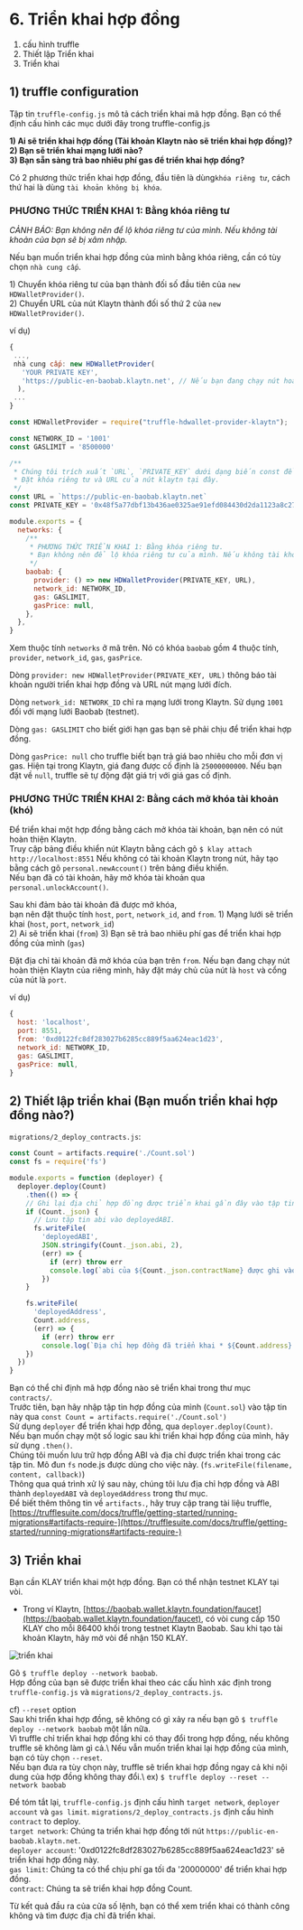# 6. Triển khai hợp đồng

1. cấu hình truffle
2. Thiết lập Triển khai
3. Triển khai

## 1) truffle configuration <a href="#1-truffle-configuration" id="1-truffle-configuration"></a>

Tập tin `truffle-config.js` mô tả cách triển khai mã hợp đồng. Bạn có thể định cấu hình các mục dưới đây trong truffle-config.js

**1) Ai sẽ triển khai hợp đồng (Tài khoản Klaytn nào sẽ triển khai hợp đồng)?**\
**2) Bạn sẽ triển khai mạng lưới nào?**\
**3) Bạn sẵn sàng trả bao nhiêu phí gas để triển khai hợp đồng?**

Có 2 phương thức triển khai hợp đồng, đầu tiên là dùng`khóa riêng tư`, cách thứ hai là dùng `tài khoản không bị khóa`.

### PHƯƠNG THỨC TRIỂN KHAI 1: Bằng khóa riêng tư <a href="#deploy-method-1-by-private-key" id="deploy-method-1-by-private-key"></a>

_CẢNH BÁO: Bạn không nên để lộ khóa riêng tư của mình. Nếu không tài khoản của bạn sẽ bị xâm nhập._

Nếu bạn muốn triển khai hợp đồng của mình bằng khóa riêng, cần có tùy chọn `nhà cung cấp`.

1\) Chuyển khóa riêng tư của bạn thành đối số đầu tiên của `new HDWalletProvider()`.\
2\) Chuyển URL của nút Klaytn thành đối số thứ 2 của `new HDWalletProvider()`.

ví dụ)

```javascript
{
 ...,
 nhà cung cấp: new HDWalletProvider(
   'YOUR PRIVATE KEY',
   'https://public-en-baobab.klaytn.net', // Nếu bạn đang chạy nút hoàn thiện, bạn có thể đặt url rpc của nút.
  ),
 ...
}
```

```javascript
const HDWalletProvider = require("truffle-hdwallet-provider-klaytn");

const NETWORK_ID = '1001'
const GASLIMIT = '8500000'

/**
 * Chúng tôi trích xuất `URL`, `PRIVATE_KEY` dưới dạng biến const để có thể đặt giá trị dễ dàng.
 * Đặt khóa riêng tư và URL của nút klaytn tại đây.
 */
const URL = `https://public-en-baobab.klaytn.net`
const PRIVATE_KEY = '0x48f5a77dbf13b436ae0325ae91efd084430d2da1123a8c273d7df5009248f90c'

module.exports = {
  networks: {
    /**
     * PHƯƠNG THỨC TRIỂN KHAI 1: Bằng khóa riêng tư.
     * Bạn không nên để lộ khóa riêng tư của mình. Nếu không tài khoản của bạn sẽ bị xâm nhập!!
     */
    baobab: {
      provider: () => new HDWalletProvider(PRIVATE_KEY, URL),
      network_id: NETWORK_ID,
      gas: GASLIMIT,
      gasPrice: null,
    },
  },
}
```

Xem thuộc tính `networks` ở mã trên. Nó có khóa `baobab` gồm 4 thuộc tính, `provider`, `network_id`, `gas`, `gasPrice`.

Dòng `provider: new HDWalletProvider(PRIVATE_KEY, URL)` thông báo tài khoản người triển khai hợp đồng và URL nút mạng lưới đích.

Dòng `network_id: NETWORK_ID` chỉ ra mạng lưới trong Klaytn. Sử dụng `1001` đối với mạng lưới Baobab (testnet).

Dòng `gas: GASLIMIT` cho biết giới hạn gas bạn sẽ phải chịu để triển khai hợp đồng.

Dòng `gasPrice: null` cho truffle biết bạn trả giá bao nhiêu cho mỗi đơn vị gas. Hiện tại trong Klaytn, giá đang được cố định là `25000000000`. Nếu bạn đặt về `null`, truffle sẽ tự động đặt giá trị với giá gas cố định.

### PHƯƠNG THỨC TRIỂN KHAI 2: Bằng cách mở khóa tài khoản (khó) <a href="#deploy-method-2-by-unlocked-account-difficult" id="deploy-method-2-by-unlocked-account-difficult"></a>

Để triển khai một hợp đồng bằng cách mở khóa tài khoản, bạn nên có nút hoàn thiện Klaytn.\
Truy cập bảng điều khiển nút Klaytn bằng cách gõ `$ klay attach http://localhost:8551` Nếu không có tài khoản Klaytn trong nút, hãy tạo bằng cách gõ `personal.newAccount()` trên bảng điều khiển.\
Nếu bạn đã có tài khoản, hãy mở khóa tài khoản qua `personal.unlockAccount()`.

Sau khi đảm bảo tài khoản đã được mở khóa,\
bạn nên đặt thuộc tính `host`, `port`, `network_id`, and `from`. 1) Mạng lưới sẽ triển khai (`host`, `port`, `network_id`)\
2) Ai sẽ triển khai (`from`) 3) Bạn sẽ trả bao nhiêu phí gas để triển khai hợp đồng của mình (`gas`)

Đặt địa chỉ tài khoản đã mở khóa của bạn trên `from`. Nếu bạn đang chạy nút hoàn thiện Klaytn của riêng mình, hãy đặt máy chủ của nút là `host` và cổng của nút là `port`.

ví dụ)

```javascript
{
  host: 'localhost',
  port: 8551,
  from: '0xd0122fc8df283027b6285cc889f5aa624eac1d23',
  network_id: NETWORK_ID,
  gas: GASLIMIT,
  gasPrice: null,
}
```

## 2) Thiết lập triển khai (Bạn muốn triển khai hợp đồng nào?) <a href="#2-deploy-setup-which-contract-do-you-want-to-deploy" id="2-deploy-setup-which-contract-do-you-want-to-deploy"></a>

`migrations/2_deploy_contracts.js`:

```javascript
const Count = artifacts.require('./Count.sol')
const fs = require('fs')

module.exports = function (deployer) {
  deployer.deploy(Count)
    .then(() => {
    // Ghi lại địa chỉ hợp đồng được triển khai gần đây vào tập tin 'deployedAddress'.
    if (Count._json) {
      // Lưu tập tin abi vào deployedABI.
      fs.writeFile(
        'deployedABI',
        JSON.stringify(Count._json.abi, 2),
        (err) => {
          if (err) throw err
          console.log(`abi của ${Count._json.contractName} được ghi vào tập tin deployedABI`)
        })
    }

    fs.writeFile(
      'deployedAddress',
      Count.address,
      (err) => {
        if (err) throw err
        console.log(`Địa chỉ hợp đồng đã triển khai * ${Count.address} * được ghi vào tập tin deployedAddress`)
    })
  })
}
```

Bạn có thể chỉ định mã hợp đồng nào sẽ triển khai trong thư mục `contracts/`.\
Trước tiên, bạn hãy nhập tập tin hợp đồng của mình (`Count.sol`) vào tập tin này qua `const Count = artifacts.require('./Count.sol')`\
Sử dụng `deployer` để triển khai hợp đồng, qua `deployer.deploy(Count)`.\
Nếu bạn muốn chạy một số logic sau khi triển khai hợp đồng của mình, hãy sử dụng `.then()`.\
Chúng tôi muốn lưu trữ hợp đồng ABI và địa chỉ được triển khai trong các tập tin. Mô đun `fs` node.js được dùng cho việc này. (`fs.writeFile(filename, content, callback)`)\
Thông qua quá trình xử lý sau này, chúng tôi lưu địa chỉ hợp đồng và ABI thành `deployedABI` và `deployedAddress` trong thư mục.\
Để biết thêm thông tin về `artifacts.`, hãy truy cập trang tài liệu truffle, [https://trufflesuite.com/docs/truffle/getting-started/running-migrations#artifacts-require-](https://trufflesuite.com/docs/truffle/getting-started/running-migrations#artifacts-require-)

## 3) Triển khai <a href="#3-deploy" id="3-deploy"></a>

Bạn cần KLAY triển khai một hợp đồng. Bạn có thể nhận testnet KLAY tại vòi.

* Trong ví Klaytn, [https://baobab.wallet.klaytn.foundation/faucet](https://baobab.wallet.klaytn.foundation/faucet), có vòi cung cấp 150 KLAY cho mỗi 86400 khối trong testnet Klaytn Baobab. Sau khi tạo tài khoản Klaytn, hãy mở vòi để nhận 150 KLAY.

![triển khai](../../../bapp/tutorials/count-bapp/images/tutorial-3deploy.gif)

Gõ `$ truffle deploy --network baobab`.\
Hợp đồng của bạn sẽ được triển khai theo các cấu hình xác định trong `truffle-config.js` và `migrations/2_deploy_contracts.js`.

cf) `--reset` option\
Sau khi triển khai hợp đồng, sẽ không có gì xảy ra nếu bạn gõ `$ truffle deploy --network baobab` một lần nữa.\
Vì truffle chỉ triển khai hợp đồng khi có thay đổi trong hợp đồng, nếu không truffle sẽ không làm gì cả.\ Nếu vẫn muốn triển khai lại hợp đồng của mình, bạn có tùy chọn `--reset`.\
Nếu bạn đưa ra tùy chọn này, truffle sẽ triển khai hợp đồng ngay cả khi nội dung của hợp đồng không thay đổi.\ ex) `$ truffle deploy --reset --network baobab`

Để tóm tắt lại, `truffle-config.js` định cấu hình `target network`, `deployer account` và `gas limit`. `migrations/2_deploy_contracts.js` định cấu hình `contract` to deploy.\
`target network`: Chúng ta triển khai hợp đồng tới nút `https://public-en-baobab.klaytn.net`.\
`deployer account`: '0xd0122fc8df283027b6285cc889f5aa624eac1d23' sẽ triển khai hợp đồng này.\
`gas limit`: Chúng ta có thể chịu phí ga tối đa '20000000' để triển khai hợp đồng.\
`contract`: Chúng ta sẽ triển khai hợp đồng Count.

Từ kết quả đầu ra của cửa số lệnh, bạn có thể xem triển khai có thành công không và tìm được địa chỉ đã triển khai.
